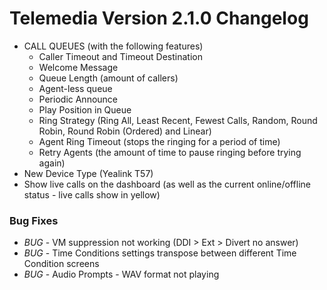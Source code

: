 # Telemedia Version 2.1.0 Changelog


* CALL QUEUES (with the following features)
  * Caller Timeout and Timeout Destination
  * Welcome Message
  * Queue Length (amount of callers)
  * Agent-less queue
  * Periodic Announce
  * Play Position in Queue
  * Ring Strategy (Ring All, Least Recent, Fewest Calls, Random, Round Robin, Round Robin (Ordered) and Linear)
  * Agent Ring Timeout (stops the ringing for a period of time)
  * Retry Agents (the amount of time to pause ringing before trying again)
* New Device Type (Yealink T57)
* Show live calls on the dashboard (as well as the current online/offline status - live calls show in yellow)

### Bug Fixes
* *BUG* - VM suppression not working (DDI > Ext > Divert no answer)
* *BUG* - Time Conditions settings transpose between different Time Condition screens
* *BUG* - Audio Prompts - WAV format not playing
